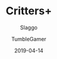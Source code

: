 ---
title: Critters+
description: Adds new features to BoxCritters to improve your experience!
icon: https://raw.githubusercontent.com/slaggo/CrittersPlus/master/icon.png
date: 2019-04-14
author:
  - Slaggo
  - TumbleGamer
buttons:
  - name: Install
    href: https://github.com/boxcrittersmods/CrittersPlus/raw/master/crittersplus.user.js
  - name: Source
    href: https://github.com/boxcrittersmods/CrittersPlus
    type: 1
userscript: true
#recommend: true
customData:
  bcmacro-api: required
  modial: optional
---